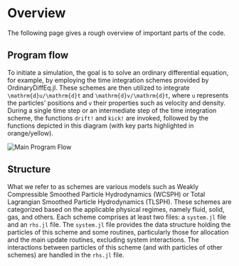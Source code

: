 # Overview
The following page gives a rough overview of important parts of the code.

## Program flow

To initiate a simulation, the goal is to solve an ordinary differential equation, for example,
by employing the time integration schemes provided by OrdinaryDiffEq.jl. These schemes are then 
utilized to integrate ``\mathrm{d}u/\mathrm{d}t`` and ``\mathrm{d}v/\mathrm{d}t``, where ``u``
represents the particles' positions and ``v`` their properties such as velocity and density.
During a single time step or an intermediate step of the time integration scheme, the functions
`drift!` and `kick!` are invoked, followed by the functions depicted in this diagram
(with key parts highlighted in orange/yellow).

![Main Program Flow](https://github.com/trixi-framework/TrixiParticles.jl/assets/10238714/d7c6eedd-7173-4879-b62e-3e6d4bc5091f)


## Structure
What we refer to as schemes are various models such as Weakly Compressible Smoothed Particle Hydrodynamics (WCSPH)
or Total Lagrangian Smoothed Particle Hydrodynamics (TLSPH). These schemes are categorized based on the applicable
physical regimes, namely fluid, solid, gas, and others. Each scheme comprises at least two files: a `system.jl` file
and an `rhs.jl` file. The `system.jl` file provides the data structure holding the particles of this scheme and some
routines, particularly those for allocation and the main update routines, excluding system interactions.
The interactions between particles of this scheme (and with particles of other schemes) are handled in the `rhs.jl` file.
